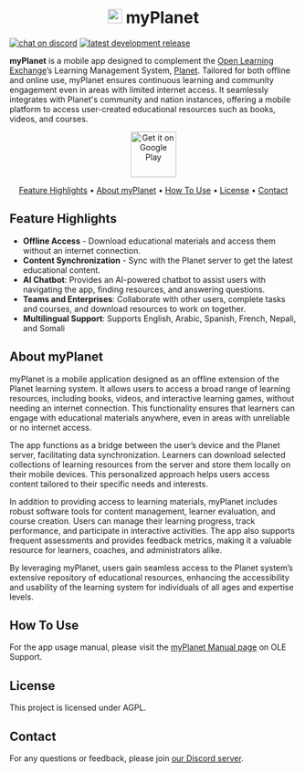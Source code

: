 <h1 align="center">
  <a href="https://play.google.com/store/apps/details?id=org.ole.planet.myplanet&hl=en"><img src="app/src/main/res/drawable/ole_logo.png" alt="myPlanet" height="25"></a>
  myPlanet
</h1>

[![chat on discord](https://img.shields.io/discord/1079980988421132369?logo=discord&color=%237785cc)](https://discord.gg/NdrumrSNSA)
[![latest development release](https://img.shields.io/github/v/release/open-learning-exchange/myplanet)](https://github.com/open-learning-exchange/myplanet/releases/latest)

**myPlanet** is a mobile app designed to complement the [Open Learning Exchange](https://ole.org)’s Learning Management System, [Planet](https://github.com/open-learning-exchange/planet). Tailored for both offline and online use, myPlanet ensures continuous learning and community engagement even in areas with limited internet access. It seamlessly integrates with Planet's community and nation instances, offering a mobile platform to access user-created educational resources such as books, videos, and courses.

<p align="center">
  <a href="https://play.google.com/store/apps/details?id=org.ole.planet.myplanet&hl=en"><img src="https://play.google.com/intl/en_us/badges/images/generic/en-play-badge.png" alt="Get it on Google Play" height="80"></a>
</p>

<p align="center">
  <a href="#feature-highlights">Feature Highlights</a> •
  <a href="#about-myplanet">About myPlanet</a> •
  <a href="#how-to-use">How To Use</a> •
  <a href="#license">License</a> •
  <a href="#contact">Contact</a>
</p>

## Feature Highlights

- **Offline Access** - Download educational materials and access them without an internet connection.
- **Content Synchronization** - Sync with the Planet server to get the latest educational content.
- **AI Chatbot**: Provides an AI-powered chatbot to assist users with navigating the app, finding resources, and answering questions.
- **Teams and Enterprises**: Collaborate with other users, complete tasks and courses, and download resources to work on together.
- **Multilingual Support**: Supports English, Arabic, Spanish, French, Nepali, and Somali

## About myPlanet

myPlanet is a mobile application designed as an offline extension of the Planet learning system. It allows users to access a broad range of learning resources, including books, videos, and interactive learning games, without needing an internet connection. This functionality ensures that learners can engage with educational materials anywhere, even in areas with unreliable or no internet access.

The app functions as a bridge between the user’s device and the Planet server, facilitating data synchronization. Learners can download selected collections of learning resources from the server and store them locally on their mobile devices. This personalized approach helps users access content tailored to their specific needs and interests.

In addition to providing access to learning materials, myPlanet includes robust software tools for content management, learner evaluation, and course creation. Users can manage their learning progress, track performance, and participate in interactive activities. The app also supports frequent assessments and provides feedback metrics, making it a valuable resource for learners, coaches, and administrators alike.

By leveraging myPlanet, users gain seamless access to the Planet system’s extensive repository of educational resources, enhancing the accessibility and usability of the learning system for individuals of all ages and expertise levels.

## How To Use

For the app usage manual, please visit the [myPlanet Manual page](https://open-learning-exchange.github.io/#!pages/manual/myplanet/overview.md) on OLE Support.

## License

This project is licensed under AGPL.

## Contact

For any questions or feedback, please join [our Discord server](https://discord.gg/mtgGD4EnYW).
